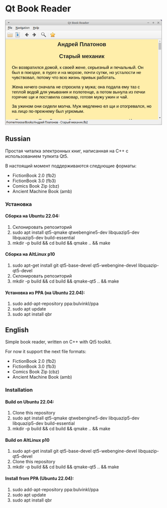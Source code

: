 # Qt Book Reader #

![Screenshot](./screenshot.png)

## Russian ##
Простая читалка электронных книг, написанная на C++ с использованием тулкита Qt5.

В настоящий момент поддерживаются следующие форматы:
* FictionBook 2.0 (fb2)
* FictionBook 3.0 (fb3)
* Comics Book Zip (cbz)
* Ancient Machine Book (amb)

### Установка ###

#### Сборка на Ubuntu 22.04: ####
1. Склонировать репозиторий
2. sudo apt install qt5-qmake qtwebengine5-dev libquazip5-dev libquazip5-dev build-essential
3. mkdir -p build && cd build && qmake .. && make

#### Сборка на AltLinux p10 ####
1. sudo apt-get install git qt5-base-devel qt5-webengine-devel libquazip-qt5-devel
2. Склонировать репозиторий
3. mkdir -p build && cd build && qmake-qt5 .. && make

#### Установка из PPA (на Ubuntu 22.04): ####
1. sudo add-apt-repository ppa:bulvinkl/ppa
2. sudo apt update
3. sudo apt install qbr

## English ##
Simple book reader, written on C++ with Qt5 toolkit.

For now it support the next file formats:
* FictionBook 2.0 (fb2)
* FictionBook 3.0 (fb3)
* Comics Book Zip (cbz)
* Ancient Machine Book (amb)

### Installation ###

#### Build on Ubuntu 22.04: ####
1. Clone this repository
2. sudo apt install qt5-qmake qtwebengine5-dev libquazip5-dev libquazip5-dev build-essential
3. mkdir -p build && cd build && qmake .. && make

#### Build on AltLinux p10 ####
1. sudo apt-get install git qt5-base-devel qt5-webengine-devel libquazip-qt5-devel
2. Clone this repository
3. mkdir -p build && cd build && qmake-qt5 .. && make

#### Install from PPA (Ubuntu 22.04): ####
1. sudo add-apt-repository ppa:bulvinkl/ppa
2. sudo apt update
3. sudo apt install qbr
